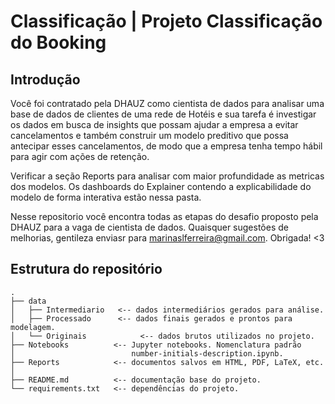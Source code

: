 # Classificação | Projeto Classificação do Booking

## Introdução

Você foi contratado pela DHAUZ como cientista de dados para analisar uma base de dados de clientes de uma rede de Hotéis e sua tarefa é investigar os dados em busca de insights que possam ajudar a empresa a evitar cancelamentos e também construir um modelo preditivo que possa antecipar esses cancelamentos, de modo que a empresa tenha tempo hábil para agir com ações de retenção.

Verificar a seção Reports para analisar com maior profundidade as metricas dos modelos. Os dashboards do Explainer contendo a explicabilidade do modelo de forma interativa estão nessa pasta.

Nesse repositorio você encontra todas as etapas do desafio proposto pela DHAUZ para a vaga de cientista de dados. Quaisquer sugestões de melhorias, gentileza enviasr para marinaslferreira@gmail.com. Obrigada! <3


## Estrutura do repositório

```
.
├── data
│   ├── Intermediario   <-- dados intermediários gerados para análise.
│   ├── Processado      <-- dados finais gerados e prontos para modelagem.
│   └── Originais            <-- dados brutos utilizados no projeto.
├── Notebooks          <-- Jupyter notebooks. Nomenclatura padrão 
│                          number-initials-description.ipynb.
├── Reports            <-- documentos salvos em HTML, PDF, LaTeX, etc.
│
├── README.md          <-- documentação base do projeto.
└── requirements.txt   <-- dependências do projeto.
```

